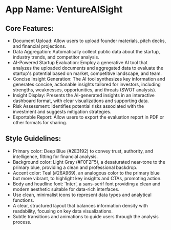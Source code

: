 # **App Name**: VentureAISight

## Core Features:

- Document Upload: Allow users to upload founder materials, pitch decks, and financial projections.
- Data Aggregation: Automatically collect public data about the startup, industry trends, and competitor analysis.
- AI-Powered Startup Evaluation: Employ a generative AI tool that analyzes the uploaded documents and aggregated data to evaluate the startup's potential based on market, competitive landscape, and team.
- Concise Insight Generation: The AI tool synthesizes key information and generates concise, actionable insights tailored for investors, including strengths, weaknesses, opportunities, and threats (SWOT analysis).
- Insight Display: Presents the AI-generated insights in an interactive dashboard format, with clear visualizations and supporting data.
- Risk Assessment: Identifies potential risks associated with the investment and suggests mitigation strategies.
- Exportable Report: Allow users to export the evaluation report in PDF or other formats for sharing.

## Style Guidelines:

- Primary color: Deep Blue (#2E3192) to convey trust, authority, and intelligence, fitting for financial analysis.
- Background color: Light Gray (#F0F2F5), a desaturated near-tone to the primary blue, providing a clean and professional backdrop.
- Accent color: Teal (#26A969), an analogous color to the primary blue but more vibrant, to highlight key insights and CTAs, promoting action.
- Body and headline font: 'Inter', a sans-serif font providing a clean and modern aesthetic suitable for data-rich interfaces.
- Use clean, minimalist icons to represent data types and analytical functions.
- A clear, structured layout that balances information density with readability, focusing on key data visualizations.
- Subtle transitions and animations to guide users through the analysis process.
